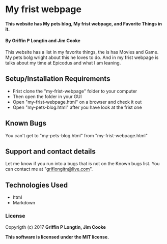 # My frist webpage

#### This website has My pets blog, My frist webpage, and Favorite Things in it.

#### By Griffin P Longtin and  Jim Cooke

This website has a list in my favorite things, the is has Movies and Game. My pets bolg wright about this he loves to do. And in my frist webpage is talks about my time at Epicodus and what I am leaning.

## Setup/Installation Requirements
 * Frist clone the "my-frist-webpage" folder to your computer
 * Then open the folder in your GUI
 * Open "my-frist-webpage.html" on a browser and check it out
 * Open "my-pets-blog.html" after you have look at the frist one

## Known Bugs
 You can't get to "my-pets-blog.html" from "my-frist-webpage.html"

## Support and contact details

Let me know if you run into a bugs that is not on the Known bugs list. You can contact me at "griflongitn@live.com".

## Technologies Used

* html
* Markdown

### License

Copyrigth (c) 2017 **Griffin P Longtin, Jim Cooke**

**This software is licensed under the MIT license.**
